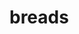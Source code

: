 # breads


<!-- INTEGRATE
npm i mongoose
server.js
    require
    mongo<->mongoose connection

MODELING/SCHEMA BUILD 
breads.js 
     SCHEMA
     MODELING


HELPER METHODS
breads_controller.js
    Utilize methods -->